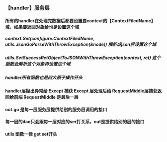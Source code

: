 ### 【handler】服务层
#### 所有的handler在处理完数据后都要设置要context的【ContextFiledName】域，如果要返回对象给也是设置这个域
##### context.Set(configure.ContextFiledName, utils.JsonGoParseWithThrowException(&node))   解析成json后设置这个域
##### utils.SetSuccessRetObjectToJSONWithThrowException(context, ret)                       这个函数会解析这个对象再设置这个域
##### handler所有函数也是四大原子操作开头
#### handler层抛出异常给 Except 捕获 Except 层处理后给 RequestMiddle层捕获返回给前端 RequestMiddle 是最后一层
#### out.go 是每一层服务层提供给别的服务层调用的接口
#### 每一层的dao只会跟每一层对应的ser打关系，out是提供给别的层的接口
#### utils 函数一律 get set开头 